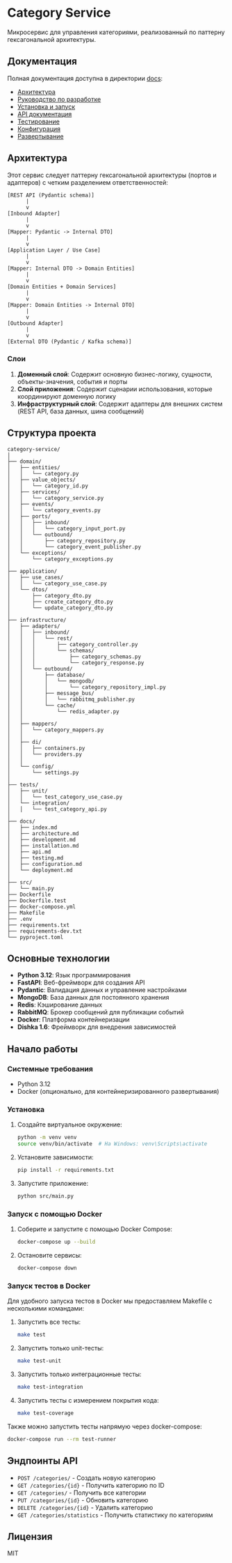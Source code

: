 # Category Service

Микросервис для управления категориями, реализованный по паттерну гексагональной архитектуры.

## Документация

Полная документация доступна в директории [docs](docs/):

- [Архитектура](docs/architecture.md)
- [Руководство по разработке](docs/development.md)
- [Установка и запуск](docs/installation.md)
- [API документация](docs/api.md)
- [Тестирование](docs/testing.md)
- [Конфигурация](docs/configuration.md)
- [Развертывание](docs/deployment.md)

## Архитектура

Этот сервис следует паттерну гексагональной архитектуры (портов и адаптеров) с четким разделением ответственностей:

```
[REST API (Pydantic schema)]
      |
      v
[Inbound Adapter]
      |
      v
[Mapper: Pydantic -> Internal DTO]
      |
      v
[Application Layer / Use Case]
      |
      v
[Mapper: Internal DTO -> Domain Entities]
      |
      v
[Domain Entities + Domain Services]
      |
      v
[Mapper: Domain Entities -> Internal DTO]
      |
      v
[Outbound Adapter]
      |
      v
[External DTO (Pydantic / Kafka schema)]
```

### Слои

1. **Доменный слой**: Содержит основную бизнес-логику, сущности, объекты-значения, события и порты
2. **Слой приложения**: Содержит сценарии использования, которые координируют доменную логику
3. **Инфраструктурный слой**: Содержит адаптеры для внешних систем (REST API, база данных, шина сообщений)

## Структура проекта

```
category-service/
│
├── domain/
│   ├── entities/
│   │   └── category.py
│   ├── value_objects/
│   │   └── category_id.py
│   ├── services/
│   │   └── category_service.py
│   ├── events/
│   │   └── category_events.py
│   ├── ports/
│   │   ├── inbound/
│   │   │   └── category_input_port.py
│   │   └── outbound/
│   │       ├── category_repository.py
│   │       └── category_event_publisher.py
│   └── exceptions/
│       └── category_exceptions.py
│
├── application/
│   ├── use_cases/
│   │   └── category_use_case.py
│   └── dtos/
│       ├── category_dto.py
│       ├── create_category_dto.py
│       └── update_category_dto.py
│
├── infrastructure/
│   ├── adapters/
│   │   ├── inbound/
│   │   │   └── rest/
│   │   │       ├── category_controller.py
│   │   │       └── schemas/
│   │   │           ├── category_schemas.py
│   │   │           └── category_response.py
│   │   └── outbound/
│   │       ├── database/
│   │       │   └── mongodb/
│   │       │       └── category_repository_impl.py
│   │       ├── message_bus/
│   │       │   └── rabbitmq_publisher.py
│   │       └── cache/
│   │           └── redis_adapter.py
│   │
│   ├── mappers/
│   │   └── category_mappers.py
│   │
│   ├── di/
│   │   ├── containers.py
│   │   └── providers.py
│   │
│   └── config/
│       └── settings.py
│
├── tests/
│   ├── unit/
│   │   └── test_category_use_case.py
│   └── integration/
│   │   └── test_category_api.py
│
├── docs/
│   ├── index.md
│   ├── architecture.md
│   ├── development.md
│   ├── installation.md
│   ├── api.md
│   ├── testing.md
│   ├── configuration.md
│   └── deployment.md
│
├── src/
│   └── main.py
├── Dockerfile
├── Dockerfile.test
├── docker-compose.yml
├── Makefile
├── .env
├── requirements.txt
├── requirements-dev.txt
└── pyproject.toml
```

## Основные технологии

- **Python 3.12**: Язык программирования
- **FastAPI**: Веб-фреймворк для создания API
- **Pydantic**: Валидация данных и управление настройками
- **MongoDB**: База данных для постоянного хранения
- **Redis**: Кэширование данных
- **RabbitMQ**: Брокер сообщений для публикации событий
- **Docker**: Платформа контейнеризации
- **Dishka 1.6**: Фреймворк для внедрения зависимостей

## Начало работы

### Системные требования

- Python 3.12
- Docker (опционально, для контейнеризированного развертывания)

### Установка

1. Создайте виртуальное окружение:
   ```bash
   python -m venv venv
   source venv/bin/activate  # На Windows: venv\Scripts\activate
   ```

2. Установите зависимости:
   ```bash
   pip install -r requirements.txt
   ```

3. Запустите приложение:
   ```bash
   python src/main.py
   ```

### Запуск с помощью Docker

1. Соберите и запустите с помощью Docker Compose:
   ```bash
   docker-compose up --build
   ```

2. Остановите сервисы:
   ```bash
   docker-compose down
   ```

### Запуск тестов в Docker

Для удобного запуска тестов в Docker мы предоставляем Makefile с несколькими командами:

1. Запустить все тесты:
   ```bash
   make test
   ```

2. Запустить только unit-тесты:
   ```bash
   make test-unit
   ```

3. Запустить только интеграционные тесты:
   ```bash
   make test-integration
   ```

4. Запустить тесты с измерением покрытия кода:
   ```bash
   make test-coverage
   ```

Также можно запустить тесты напрямую через docker-compose:
```bash
docker-compose run --rm test-runner
```

## Эндпоинты API

- `POST /categories/` - Создать новую категорию
- `GET /categories/{id}` - Получить категорию по ID
- `GET /categories/` - Получить все категории
- `PUT /categories/{id}` - Обновить категорию
- `DELETE /categories/{id}` - Удалить категорию
- `GET /categories/statistics` - Получить статистику по категориям

## Лицензия

MIT